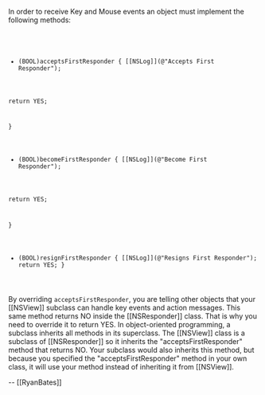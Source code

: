 In order to receive Key and Mouse events  an object must implement the following methods:

<code>

- (BOOL)acceptsFirstResponder
{
[[NSLog]](@"Accepts First Responder");

return YES;

}

- (BOOL)becomeFirstResponder
{
[[NSLog]](@"Become First Responder");

return YES;

}
- (BOOL)resignFirstResponder
{
[[NSLog]](@"Resigns First Responder");
return YES;
}
</code>

By overriding <code>acceptsFirstResponder</code>, you are telling other objects that your [[NSView]] subclass can handle key events and action messages. This same method returns NO inside the [[NSResponder]] class. That is why you need to override it to return YES. In object-oriented programming, a subclass inherits all methods in its superclass. The [[NSView]] class is a subclass of [[NSResponder]] so it inherits the "acceptsFirstResponder" method that returns NO. Your subclass would also inherits this method, but because you specified the "acceptsFirstResponder" method in your own class, it will use your method instead of inheriting it from [[NSView]].

-- [[RyanBates]]